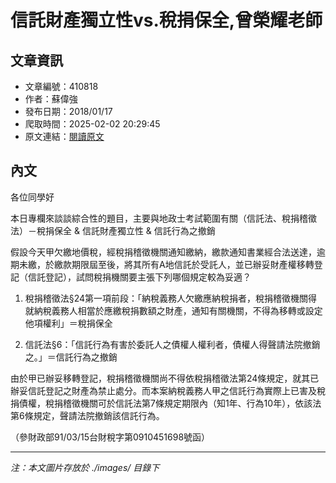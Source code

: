 # 信託財產獨立性vs.稅捐保全,曾榮耀老師

## 文章資訊
- 文章編號：410818
- 作者：蘇偉強
- 發布日期：2018/01/17
- 爬取時間：2025-02-02 20:29:45
- 原文連結：[閱讀原文](https://real-estate.get.com.tw/Columns/detail.aspx?no=410818)

## 內文
各位同學好

本日專欄來談談綜合性的題目，主要與地政士考試範圍有關（信託法、稅捐稽徵法）－稅捐保全 & 信託財產獨立性 & 信託行為之撤銷

假設今天甲欠繳地價稅，經稅捐稽徵機關通知繳納，繳款通知書業經合法送達，逾期未繳，於繳款期限屆至後，將其所有A地信託於受託人，並已辦妥財產權移轉登記（信託登記），試問稅捐機關要主張下列哪個規定較為妥適？

1. 稅捐稽徵法§24第一項前段：「納稅義務人欠繳應納稅捐者，稅捐稽徵機關得就納稅義務人相當於應繳稅捐數額之財產，通知有關機關，不得為移轉或設定他項權利」＝稅捐保全

2. 信託法§6：「信託行為有害於委託人之債權人權利者，債權人得聲請法院撤銷之。」＝信託行為之撤銷

由於甲已辦妥移轉登記，稅捐稽徵機關尚不得依稅捐稽徵法第24條規定，就其已辦妥信託登記之財產為禁止處分。而本案納稅義務人甲之信託行為實際上已害及稅捐債權，稅捐稽徵機關可於信託法第7條規定期限內（知1年、行為10年），依該法第6條規定，聲請法院撤銷該信託行為。

（參財政部91/03/15台財稅字第0910451698號函）

---
*注：本文圖片存放於 ./images/ 目錄下*
